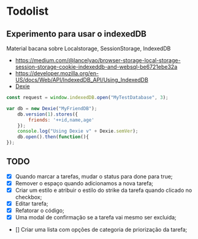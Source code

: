 # Todolist 



## Experimento para usar o indexedDB
Material bacana sobre Localstorage, SessionStorage, IndexedDB  
- <https://medium.com/@lancelyao/browser-storage-local-storage-session-storage-cookie-indexeddb-and-websql-be6721ebe32a>
- <https://developer.mozilla.org/en-US/docs/Web/API/IndexedDB_API/Using_IndexedDB>
- [Dexie](https://dexie.org/)

~~~ javascript
const request = window.indexedDB.open("MyTestDatabase", 3);

var db = new Dexie("MyFriendDB");
    db.version(1).stores({
        friends: '++id,name,age'
    });
    console.log("Using Dexie v" + Dexie.semVer);
    db.open().then(function(){
});
~~~


## TODO
- [X] Quando marcar a tarefas, mudar o status para done para true;
- [X] Remover o espaço quando adicionamos a nova tarefa;
- [X] Criar um estilo e atribuir o estilo do strike da tarefa quando clicado no checkbox;
- [X] Editar tarefa;
- [X] Refatorar o código;
- [X] Uma modal de confirmação se a tarefa vai mesmo ser excluida;
- [] Criar uma lista com opções de categoria de priorização da tarefa;